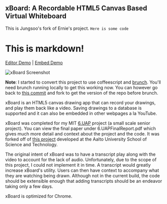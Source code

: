 xBoard: A Recordable HTML5 Canvas Based Virtual Whiteboard
---------------

This is Jungsoo's fork of Ernie's project.
`Here is some code`
# This is markdown!

[Editor Demo] | [Embed Demo]

![xBoard Screenshot](https://github.com/eipark/xboard/raw/3bba4ce85ed6f8d731d73f1a252dc0798ec1795c/xboard_recording.png)

__Note__: I started to convert this project to use coffeescript and [brunch](brunch.io). You'll need brunch running locally to get this working now. You can however go back to [this commit](https://github.com/eipark/xboard/commit/bbd5ba4724ba13f296e1b7c5249ed28e973abede) and fork to get the version of the repo before brunch.

xBoard is an HTML5 canvas drawing app that can record your drawings, and play them back like a video. Saving drawings to a database is supported and it can also be embedded in other webpages a la YouTube.

xBoard was completed for my MIT [6.UAP] project (a small scale senior project). You can view the final paper under 6.UAPFinalReport.pdf which gives much more detail and context about the project and the code. It was forked off of [this project] developed at the Aalto University School of Science and Technology.

The original intent of xBoard was to have a transcript play along with the video to account for the lack of audio. Unfortunately, due to the scope of this project, I could not implement it in time. A transcript would greatly increase xBoard's utility. Users can then have context to accompany what they are watching being drawn. Although not in the current build, the code should be extensible enough that adding transcripts should be an endeavor taking only a few days.

xBoard is optimized for Chrome.

  [Editor Demo]: http://web.mit.edu/eipark/Public/xboard/index.html
  [Embed Demo]: http://web.mit.edu/eipark/Public/xboard/embed.html
  [6.UAP]: http://www.eecs.mit.edu/ug/uap.html
  [this project]: http://code.google.com/p/html-5-canvas-whiteboard/

